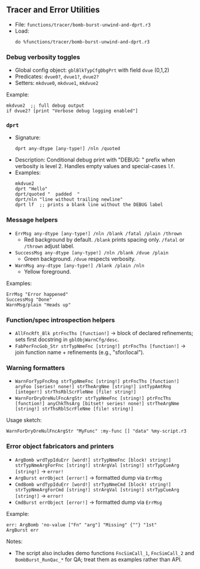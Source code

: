 ## Tracer and Error Utilities

- File: `functions/tracer/bomb-burst-unwind-and-dprt.r3`
- Load:
  ```rebol
  do %functions/tracer/bomb-burst-unwind-and-dprt.r3
  ```

### Debug verbosity toggles
- Global config object: `gblBlkTypCfgDbgPrt` with field `dvue` (0,1,2)
- Predicates: `dvue0?`, `dvue1?`, `dvue2?`
- Setters: `mkdvue0`, `mkdvue1`, `mkdvue2`

Example:
```rebol
mkdvue2  ;; full debug output
if dvue2? [print "Verbose debug logging enabled"]
```

### `dprt`
- Signature:
  ```rebol
  dprt any-dtype [any-type!] /nln /quoted
  ```
- Description: Conditional debug print with "DEBUG: " prefix when verbosity is level 2. Handles empty values and special-cases `lf`.
- Examples:
  ```rebol
  mkdvue2
  dprt "Hello"
  dprt/quoted "  padded  "
  dprt/nln "line without trailing newline"
  dprt lf  ;; prints a blank line without the DEBUG label
  ```

### Message helpers
- `ErrMsg any-dtype [any-type!] /nln /blank /fatal /plain /thrown`
  - Red background by default. `/blank` prints spacing only. `/fatal` or `/thrown` adjust label.
- `SuccessMsg any-dtype [any-type!] /nln /blank /dvue /plain`
  - Green background. `/dvue` respects verbosity.
- `WarnMsg any-dtype [any-type!] /blank /plain /nln`
  - Yellow foreground.

Examples:
```rebol
ErrMsg "Error happened"
SuccessMsg "Done"
WarnMsg/plain "Heads up"
```

### Function/spec introspection helpers
- `AllFncRft_Blk ptrFncThs [function!]` → block of declared refinements; sets first docstring in `gblObjWarnCfg/desc`.
- `FabPerFncGob_Str strTypNmeFnc [string!] ptrFncThs [function!]` → join function name + refinements (e.g., "sfor/local").

### Warning formatters
- `WarnForTypFncRng strTypNmeFnc [string!] ptrFncThs [function!] aryFoo [series! none!] strTheArgNme [string!] intTypAmtRng [integer!] strThsRblScrFleNme [file! string!]`
- `WarnForDryOreNulFncArgStr strTypNmeFnc [string!] ptrFncThs [function!] anyChkThsArg [bitset! series! none!] strTheArgNme [string!] strThsRblScrFleNme [file! string!]`

Usage sketch:
```rebol
WarnForDryOreNulFncArgStr "MyFunc" :my-func [] "data" %my-script.r3
```

### Error object fabricators and printers
- `ArgBomb wrdTypIduErr [word!] strTypNmeFnc [block! string!] strTypNmeArgForFnc [string!] strArgVal [string!] strTypCueArg [string!]` → `error!`
- `ArgBurst errObject [error!]` → formatted dump via `ErrMsg`
- `CmdBomb wrdTypIduErr [word!] strTypNmeCmd [block! string!] strTypNmeArgForCmd [string!] strArgVal [string!] strTypCueArg [string!]` → `error!`
- `CmdBurst errObject [error!]` → formatted dump via `ErrMsg`

Example:
```rebol
err: ArgBomb 'no-value ["Fn" "arg"] "Missing" {""} "1st"
ArgBurst err
```

Notes:
- The script also includes demo functions `FncSimCall_1`, `FncSimCall_2` and `BombBurst_RunQac_*` for QA; treat them as examples rather than API.